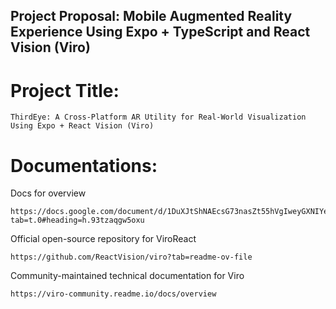 ## Project Proposal: Mobile Augmented Reality Experience Using Expo + TypeScript and React Vision (Viro) 

# Project Title:
```shell
ThirdEye: A Cross-Platform AR Utility for Real-World Visualization Using Expo + React Vision (Viro)
```

# Documentations:
Docs for overview
```shell
https://docs.google.com/document/d/1DuXJtShNAEcsG73nasZt55hVgIweyGXNIYe5EExhzLQ/edit?tab=t.0#heading=h.93tzaqgw5oxu
```
Official open-source repository for ViroReact
```shell
https://github.com/ReactVision/viro?tab=readme-ov-file
```
Community-maintained technical documentation for Viro
```shell
https://viro-community.readme.io/docs/overview
```
